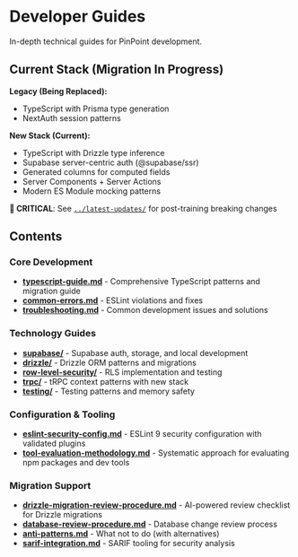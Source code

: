 # Developer Guides

In-depth technical guides for PinPoint development.

## Current Stack (Migration In Progress)

**Legacy (Being Replaced):**

- TypeScript with Prisma type generation
- NextAuth session patterns

**New Stack (Current):**

- TypeScript with Drizzle type inference
- Supabase server-centric auth (@supabase/ssr)
- Generated columns for computed fields
- Server Components + Server Actions
- Modern ES Module mocking patterns

**🚨 CRITICAL**: See [`../latest-updates/`](../latest-updates/) for post-training breaking changes

## Contents

### Core Development

- **[typescript-guide.md](./typescript-guide.md)** - Comprehensive TypeScript patterns and migration guide
- **[common-errors.md](./common-errors.md)** - ESLint violations and fixes
- **[troubleshooting.md](./troubleshooting.md)** - Common development issues and solutions

### Technology Guides

- **[supabase/](./supabase/)** - Supabase auth, storage, and local development
- **[drizzle/](./drizzle/)** - Drizzle ORM patterns and migrations
- **[row-level-security/](./row-level-security/)** - RLS implementation and testing
- **[trpc/](./trpc/)** - tRPC context patterns with new stack
- **[testing/](./testing/)** - Testing patterns and memory safety

### Configuration & Tooling

- **[eslint-security-config.md](./eslint-security-config.md)** - ESLint 9 security configuration with validated plugins
- **[tool-evaluation-methodology.md](./tool-evaluation-methodology.md)** - Systematic approach for evaluating npm packages and dev tools

### Migration Support

- **[drizzle-migration-review-procedure.md](./drizzle-migration-review-procedure.md)** - AI-powered review checklist for Drizzle migrations
- **[database-review-procedure.md](./database-review-procedure.md)** - Database change review process
- **[anti-patterns.md](./anti-patterns.md)** - What not to do (with alternatives)
- **[sarif-integration.md](./sarif-integration.md)** - SARIF tooling for security analysis
